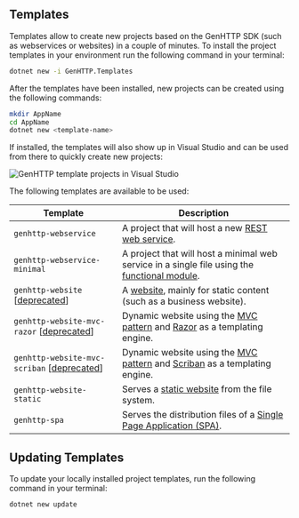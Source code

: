 ﻿## Templates

Templates allow to create new projects based on the GenHTTP SDK
(such as webservices or websites) in a couple of minutes. To
install the project templates in your environment run the following
command in your terminal:

```bash
dotnet new -i GenHTTP.Templates
```

After the templates have been installed, new projects can be created
using the following commands:

```bash
mkdir AppName
cd AppName
dotnet new <template-name>
```

If installed, the templates will also show up in Visual Studio and can
be used from there to quickly create new projects:

![GenHTTP template projects in Visual Studio](/images/templates.png)

The following templates are available to be used:

| Template      | Description  | 
| ------------- |------------- | 
| `genhttp-webservice` | A project that will host a new [REST web service](./webservices). |
| `genhttp-webservice-minimal` | A project that will host a minimal web service in a single file using the [functional module](./functional). |
| `genhttp-website` \[[deprecated](https://github.com/Kaliumhexacyanoferrat/GenHTTP/issues/496)\] | A [website](./websites), mainly for static content (such as a business website). |
| `genhttp-website-mvc-razor` \[[deprecated](https://github.com/Kaliumhexacyanoferrat/GenHTTP/issues/496)\] | Dynamic website using the [MVC pattern](./controllers) and [Razor](https://docs.microsoft.com/en-us/aspnet/core/mvc/views/razor?view=aspnetcore-5.0) as a templating engine. |
| `genhttp-website-mvc-scriban` \[[deprecated](https://github.com/Kaliumhexacyanoferrat/GenHTTP/issues/496)\] | Dynamic website using the [MVC pattern](./controllers) and [Scriban](https://github.com/scriban/scriban/) as a templating engine. |
| `genhttp-website-static` | Serves a [static website](./static-websites) from the file system. |
| `genhttp-spa` | Serves the distribution files of a [Single Page Application (SPA)](./single-page-applications). |

## Updating Templates

To update your locally installed project templates, run the following
command in your terminal:

```bash
dotnet new update
```